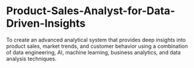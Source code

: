 # Product-Sales-Analyst-for-Data-Driven-Insights
To create an advanced analytical system that provides deep insights into product sales, market trends, and customer behavior using a combination of data engineering, AI, machine learning, business analytics, and data analysis techniques.
